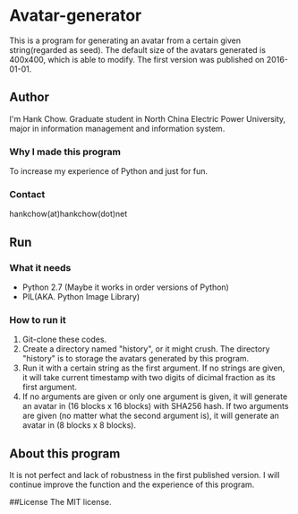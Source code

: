 # Avatar-generator
This is a program for generating an avatar from a certain given string(regarded as seed). The default size of the avatars generated is 400x400, which is able to modify.
The first version was published on 2016-01-01.

## Author
I'm Hank Chow. Graduate student in North China Electric Power University, major in information management and information system. 

### Why I made this program
To increase my experience of Python and just for fun.

### Contact
hankchow(at)hankchow(dot)net

## Run

### What it needs
- Python 2.7 (Maybe it works in order versions of Python)
- PIL(AKA. Python Image Library)

### How to run it
1. Git-clone these codes.
2. Create a directory named "history", or it might crush. The directory "history" is to storage the avatars generated by this program. 
3. Run it with a certain string as the first argument. If no strings are given, it will take current timestamp with two digits of dicimal fraction as its first argument.
4. If no arguments are given or only one argument is given, it will generate an avatar in (16 blocks x 16 blocks) with SHA256 hash. If two arguments are given (no matter what the second argument is), it will generate an avatar in (8 blocks x 8 blocks). 

## About this program
It is not perfect and lack of robustness in the first published version. 
I will continue improve the function and the experience of this program.

##License
The MIT license.
